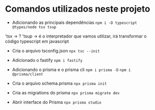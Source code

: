 # Comandos utilizados neste projeto

- Adicionando as principais dependências
  `npm i -D typescript @types/node tsx tsup`

'tsx -> ?
'tsup -> é o interpretador que vamos utilizar, irá transformar o código typescript em javascript

- Cria o arquivo tsconfig.json
  `npx tsc --init`

- Adicionado o fastify
  `npm i fastify`

- Adicionando o prisma e o prisma cli
  `npm i prisma -D`
  `npm i @prisma/client`

- Cria o arquivo schema.prisma
  `npx prisma init`

- Cria as migrations do prisma
  `npx prisma migrate dev`

- Abrir interface do Prisma
  `npx prisma studio`
